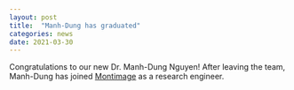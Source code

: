 ```yaml
---
layout: post
title:  "Manh-Dung has graduated"
categories: news
date: 2021-03-30
---
```

Congratulations to our new Dr. Manh-Dung Nguyen! After leaving the team, Manh-Dung has joined [Montimage][montimage] as a research engineer.  

[montimage]: https://montimage.com/